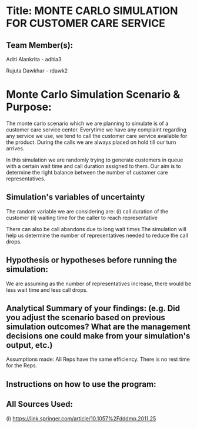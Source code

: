 # Title: MONTE CARLO SIMULATION FOR CUSTOMER CARE SERVICE

## Team Member(s):
Aditi Alankrita - aditia3

Rujuta Dawkhar - rdawk2

# Monte Carlo Simulation Scenario & Purpose:
The monte carlo scenario which we are planning to simulate is of a customer care service center. Everytime we have any complaint regarding any service we use, we tend to call the customer care service available for the product. During the calls we are always placed on hold till our turn arrives. 

In this simulation we are randomly trying to generate customers in queue with a certain wait time and call duration assigned  to them. Our aim is to determine the right balance between the number of customer care representatives.

## Simulation's variables of uncertainty
The random variable we are considering are:
(i) call duration of the customer 
(ii) waiting time for the caller to reach representative

There can also be call abandons due to long wait times
The simulation will help us determine the number of representatives needed to reduce the call drops.

## Hypothesis or hypotheses before running the simulation:
We are assuming as the number of representatives increase, there would be less wait time and less call drops.

## Analytical Summary of your findings: (e.g. Did you adjust the scenario based on previous simulation outcomes?  What are the management decisions one could make from your simulation's output, etc.)

Assumptions made:
All Reps have the same efficiency.
There is no rest time for the Reps.

## Instructions on how to use the program:

## All Sources Used:

(i) https://link.springer.com/article/10.1057%2Fdddmp.2011.25

